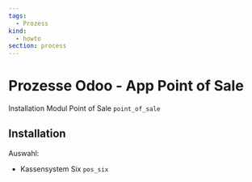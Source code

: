 ```yaml
---
tags:
  - Prozess
kind:
  - howto
section: process
---
```


# Prozesse Odoo - App Point of Sale

Installation Modul Point of Sale `point_of_sale`

## Installation

Auswahl:

- Kassensystem Six `pos_six`
